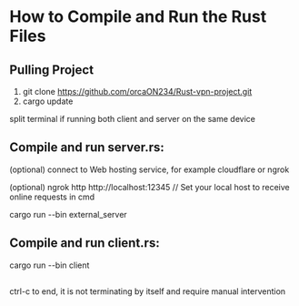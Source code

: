 # How to Compile and Run the Rust Files

## Pulling Project
1. git clone https://github.com/orcaON234/Rust-vpn-project.git
2. cargo update

split terminal if running both client and server on the same device
## Compile and run server.rs:
(optional) connect to Web hosting service, for example cloudflare or ngrok 

(optional) ngrok http http://localhost:12345 // Set your local host to receive online requests in cmd 

cargo run --bin external_server

## Compile and run client.rs:
cargo run --bin client

##
ctrl-c to end, it is not terminating by itself and require manual intervention

